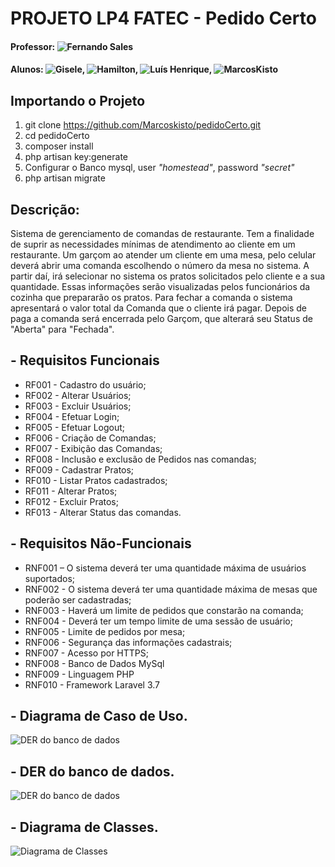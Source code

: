 ﻿# PROJETO LP4 FATEC - Pedido Certo
#### Professor: ![Fernando Sales](https://github.com/fsclaro)

#### Alunos: ![Gisele](https://github.com/giselen), ![Hamilton](https://github.com/camc21), ![Luís Henrique](https://github.com/luisborges06), ![MarcosKisto](https://github.com/marcoskisto)

## Importando o Projeto
1. git clone https://github.com/Marcoskisto/pedidoCerto.git
2. cd pedidoCerto
3. composer install
4. php artisan key:generate
5. Configurar o Banco mysql, user *"homestead"*, password *"secret"*
5. php artisan migrate

## Descrição: 
Sistema de gerenciamento de comandas de restaurante. Tem a finalidade de suprir as necessidades mínimas de atendimento ao cliente em um restaurante.
Um garçom ao atender um cliente em uma mesa, pelo celular deverá abrir uma comanda escolhendo o número da mesa no sistema. A partir daí, irá selecionar no sistema os pratos solicitados pelo cliente e a sua quantidade. Essas informações serão visualizadas pelos funcionários da cozinha que prepararão os pratos. Para fechar a comanda o sistema apresentará o valor total da Comanda que o cliente irá pagar. Depois de paga a comanda será encerrada pelo Garçom, que alterará seu Status de "Aberta" para "Fechada".

## - Requisitos Funcionais
* RF001 - Cadastro do usuário;</br>
* RF002 - Alterar Usuários;</br>
* RF003 - Excluir Usuários;</br>
* RF004 - Efetuar Login;</br>
* RF005 - Efetuar Logout;</br>
* RF006 - Criação de Comandas;</br>
* RF007 - Exibição das Comandas;</br>
* RF008 - Inclusão e exclusão de Pedidos nas comandas;</br>
* RF009 - Cadastrar Pratos;</br>
* RF010 - Listar Pratos cadastrados;</br>
* RF011 - Alterar Pratos;</br>
* RF012 - Excluir Pratos;</br>
* RF013 - Alterar Status das comandas.

## - Requisitos Não-Funcionais
* RNF001 – O sistema deverá ter uma quantidade máxima de usuários suportados;</br>
* RNF002 - O sistema deverá ter uma quantidade máxima de mesas que poderão ser cadastradas;</br>
* RNF003 - Haverá um limite de pedidos que constarão na comanda;</br>
* RNF004 - Deverá ter um tempo limite de uma sessão de usuário;</br>
* RNF005 - Limite de pedidos por mesa;</br>
* RNF006 - Segurança das informações cadastrais;</br>
* RNF007 - Acesso por HTTPS;
* RNF008 - Banco de Dados MySql
* RNF009 - Linguagem PHP
* RNF010 - Framework Laravel 3.7

## - Diagrama de Caso de Uso.
![DER do banco de dados](https://github.com/Marcoskisto/pedidoCerto-lab4-fatec/blob/master/Documentacoes/CasoDeUso_PedidoCerto(Draw%20io).jpg)

## - DER do banco de dados.
![DER do banco de dados](https://github.com/Marcoskisto/pedidoCerto/blob/master/Documentacoes/DER_PedidoCerto.jpg)

## - Diagrama de Classes.
![Diagrama de Classes](https://github.com/Marcoskisto/pedidoCerto-lab4-fatec/blob/master/Documentacoes/ClassDiagram.jpg.png)
